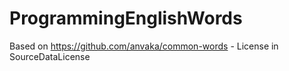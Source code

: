 # ProgrammingEnglishWords
Based on https://github.com/anvaka/common-words - License in SourceDataLicense
